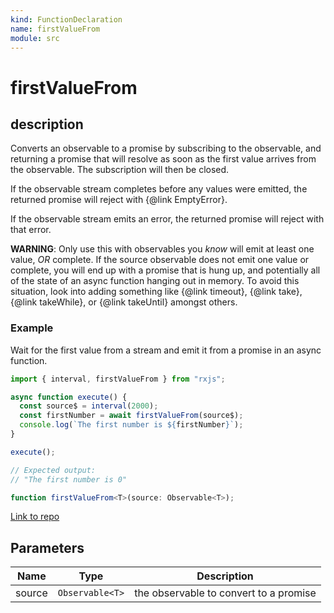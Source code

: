 ```yaml
---
kind: FunctionDeclaration
name: firstValueFrom
module: src
---
```


# firstValueFrom

## description

Converts an observable to a promise by subscribing to the observable,
and returning a promise that will resolve as soon as the first value
arrives from the observable. The subscription will then be closed.

If the observable stream completes before any values were emitted, the
returned promise will reject with {@link EmptyError}.

If the observable stream emits an error, the returned promise will reject
with that error.

**WARNING**: Only use this with observables you _know_ will emit at least one value,
_OR_ complete. If the source observable does not emit one value or complete, you will
end up with a promise that is hung up, and potentially all of the state of an
async function hanging out in memory. To avoid this situation, look into adding
something like {@link timeout}, {@link take}, {@link takeWhile}, or {@link takeUntil}
amongst others.

### Example

Wait for the first value from a stream and emit it from a promise in
an async function.

```ts
import { interval, firstValueFrom } from "rxjs";

async function execute() {
  const source$ = interval(2000);
  const firstNumber = await firstValueFrom(source$);
  console.log(`The first number is ${firstNumber}`);
}

execute();

// Expected output:
// "The first number is 0"
```

```ts
function firstValueFrom<T>(source: Observable<T>);
```

[Link to repo](https://github.com/ReactiveX/rxjs/blob/master/src/internal/firstValueFrom.ts#L45-L61)

## Parameters

| Name   | Type            | Description                            |
| ------ | --------------- | -------------------------------------- |
| source | `Observable<T>` | the observable to convert to a promise |
